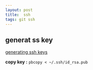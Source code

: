 ```yaml
---
layout: post
title:  ssh
tags: git ssh
---
```


## generat ss key 
[generating ssh keys](https://help.github.com/articles/generating-ssh-keys)

**copy key :**
`pbcopy < ~/.ssh/id_rsa.pub`